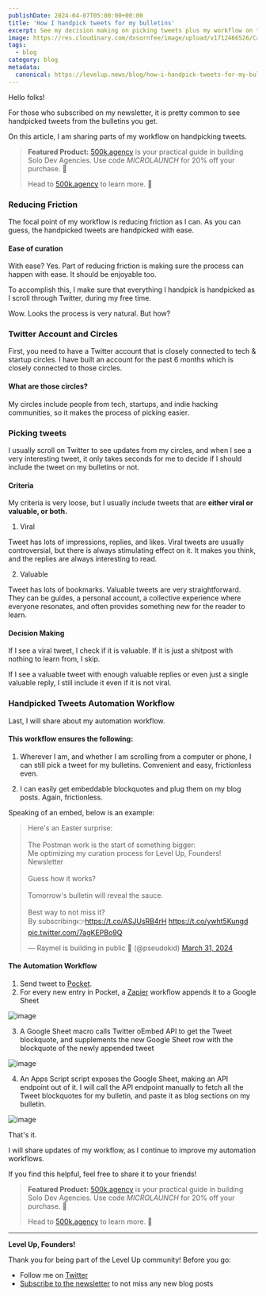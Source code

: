 ```yaml
---
publishDate: 2024-04-07T05:00:00+00:00
title: 'How I handpick tweets for my bulletins'
excerpt: See my decision making on picking tweets plus my workflow on transforming my handpicked tweets to blog sections of my bulletins
image: https://res.cloudinary.com/dxsornfee/image/upload/v1712466526/Capture_8_vzqlew.png
tags:
  - blog
category: blog
metadata:
  canonical: https://levelup.news/blog/how-i-handpick-tweets-for-my-bulletins
---
```


Hello folks!

For those who subscribed on my newsletter, it is pretty common to see handpicked tweets from the bulletins you get.

On this article, I am sharing parts of my workflow on handpicking tweets.

> **Featured Product:** [500k.agency](https://500k.agency/?ref=levelup) is your practical guide in building Solo Dev Agencies. Use code _MICROLAUNCH_ for 20% off your purchase. 🚀
>
> Head to [500k.agency](https://500k.agency/?ref=levelup) to learn more. 🚀

### Reducing Friction

The focal point of my workflow is reducing friction as I can. As you can guess, the handpicked tweets are handpicked with ease.

#### Ease of curation

With ease? Yes. Part of reducing friction is making sure the process can happen with ease. It should be enjoyable too.

To accomplish this, I make sure that everything I handpick is handpicked as I scroll through Twitter, during my free time.

Wow. Looks the process is very natural. But how?

### Twitter Account and Circles

First, you need to have a Twitter account that is closely connected to tech & startup circles. I have built an account for the past 6 months which is closely connected to those circles.

#### What are those circles?

My circles include people from tech, startups, and indie hacking communities, so it makes the process of picking easier.

### Picking tweets

I usually scroll on Twitter to see updates from my circles, and when I see a very interesting tweet, it only takes seconds for me to decide if I should include the tweet on my bulletins or not.

#### Criteria

My criteria is very loose, but I usually include tweets that are **either viral or valuable, or both.**

1. Viral

Tweet has lots of impressions, replies, and likes. Viral tweets are usually controversial, but there is always stimulating effect on it. It makes you think, and the replies are always interesting to read.

2. Valuable

Tweet has lots of bookmarks. Valuable tweets are very straightforward. They can be guides, a personal account, a collective experience where everyone resonates, and often provides something new for the reader to learn.

#### Decision Making

If I see a viral tweet, I check if it is valuable. If it is just a shitpost with nothing to learn from, I skip.

If I see a valuable tweet with enough valuable replies or even just a single valuable reply, I still include it even if it is not viral.

### Handpicked Tweets Automation Workflow

Last, I will share about my automation workflow.

#### This workflow ensures the following:

1. Wherever I am, and whether I am scrolling from a computer or phone, I can still pick a tweet for my bulletins. Convenient and easy, frictionless even.

2. I can easily get embeddable blockquotes and plug them on my blog posts. Again, frictionless.

Speaking of an embed, below is an example:

<blockquote class="twitter-tweet"><p lang="en" dir="ltr">Here&#39;s an Easter surprise:<br><br>The Postman work is the start of something bigger:<br>Me optimizing my curation process for Level Up, Founders! Newsletter<br><br>Guess how it works?<br><br>Tomorrow&#39;s bulletin will reveal the sauce.<br><br>Best way to not miss it? <br>By subscribing👉<a href="https://t.co/ASJUsRB4rH">https://t.co/ASJUsRB4rH</a> <a href="https://t.co/ywht5Kungd">https://t.co/ywht5Kungd</a> <a href="https://t.co/7agKEPBo9Q">pic.twitter.com/7agKEPBo9Q</a></p>&mdash; Raymel is building in public 🚀 (@pseudokid) <a href="https://twitter.com/pseudokid/status/1774496886470193328?ref_src=twsrc%5Etfw">March 31, 2024</a></blockquote> <script async src="https://platform.twitter.com/widgets.js" charset="utf-8"></script>

#### The Automation Workflow

1. Send tweet to [Pocket](https://getpocket.com/home).
2. For every new entry in Pocket, a [Zapier](zapier.com) workflow appends it to a Google Sheet

![image](https://res.cloudinary.com/dxsornfee/image/upload/v1712481950/Capture_81_fjghkm.png)

3. A Google Sheet macro calls Twitter oEmbed API to get the Tweet blockquote, and supplements the new Google Sheet row with the blockquote of the newly appended tweet

![image](https://res.cloudinary.com/dxsornfee/image/upload/v1712483135/Capture_82_joolr2.png)

4. An Apps Script script exposes the Google Sheet, making an API endpoint out of it. I will call the API endpoint manually to fetch all the Tweet blockquotes for my bulletin, and paste it as blog sections on my bulletin.

![image](https://res.cloudinary.com/dxsornfee/image/upload/v1712483641/Capture_83_dvaelj.png)

That's it.

I will share updates of my workflow, as I continue to improve my automation workflows.

If you find this helpful, feel free to share it to your friends!

> **Featured Product:** [500k.agency](https://500k.agency/?ref=levelup) is your practical guide in building Solo Dev Agencies. Use code _MICROLAUNCH_ for 20% off your purchase. 🚀
>
> Head to [500k.agency](https://500k.agency/?ref=levelup) to learn more. 🚀

---

**Level Up, Founders!**

Thank you for being part of the Level Up community! Before you go:

- Follow me on [Twitter](https://twitter.com/pseudokid)
- <a href="#" data-eo-form-toggle-id="adf19cae-dd6a-11ee-97ab-2b51af71a780">Subscribe to the newsletter</a> to not miss any new blog posts
